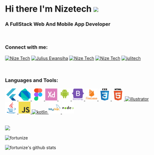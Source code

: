 <h1>Hi there I'm Nizetech <img src="https://raw.githubusercontent.com/MartinHeinz/MartinHeinz/master/wave.gif" width="30px"></h1>
<h3>A FullStack Web And Mobile App Developer</h3>

<br>

<!-- <ul>
  <li>🤔 <b>I’m currently open for</b>: A new job opportunity, <a href="https://flowcv.io/resume/feedback/lMhKFXfgJjf8">My Resume</a>.</li>
  <li>😄 <b>Fun fact</b>: I love Cars(🚗), Coding(💻), Reading(📖) and Gaming</li>
</ul> -->

<h3 align="left">Connect with me:</h3>
<p align="left">
  <a href="https://www.linkedin.com/in/nizetech1/" target="blank"><img align="center"
      src="https://raw.githubusercontent.com/rahuldkjain/github-profile-readme-generator/master/src/images/icons/Social/linked-in-alt.svg"
      alt="Nize Tech" height="30" width="40" /></a> 
    <a href="https://www.wa.me/2349072026427" target="blank"><img align="center"
      src="https://raw.githubusercontent.com/rahuldkjain/github-profile-readme-generator/master/src/images/icons/Social/whatsapp.svg"
      alt="Julius Ewansiha" height="30" width="40" /></a> 
  <a href="https://www.facebook.com/nizetech1" target="blank"><img align="center"
      src="https://raw.githubusercontent.com/rahuldkjain/github-profile-readme-generator/master/src/images/icons/Social/facebook.svg"
      alt="Nize Tech" height="30" width="40" /></a> 
  <a href="https://www.instagram.com/nizetech1" target="blank"><img align="center"
      src="https://raw.githubusercontent.com/rahuldkjain/github-profile-readme-generator/master/src/images/icons/Social/instagram.svg"
      alt="Nize Tech" height="30" width="40" /></a> 
 <a href="https://twitter.com/nizetech1" target="blank"><img align="center"
      src="https://raw.githubusercontent.com/rahuldkjain/github-profile-readme-generator/master/src/images/icons/Social/twitter.svg"
      alt="julitech" height="30" width="40" /></a> 
</p>

<br>

<h3 align="left">Languages and Tools:</h3>
<a href="https://flutter.dev/" target="_blank" rel="noreferrer">
  <img
      src="https://github.com/devicons/devicon/blob/master/icons/flutter/flutter-original.svg"
      alt="flutter" width="40" height="40" /> </a>
 <a href="https://dart.dev/" target="_blank" rel="noreferrer">
  <img
      src="https://github.com/devicons/devicon/blob/master/icons/dart/dart-original.svg"
      alt="dart" width="40" height="40" /> </a>
   <a href="https://figma.com/" target="_blank" rel="noreferrer"><img
      src="https://github.com/devicons/devicon/blob/master/icons/figma/figma-original.svg"
      alt="figma" width="40" height="40" /> </a>
  <a href="https://figma.com/" target="_blank" rel="noreferrer"><img
      src="https://github.com/devicons/devicon/blob/master/icons/xd/xd-plain.svg"
      alt="adobexd" width="40" height="40" /> </a>
  <a href="https://developer.android.com" target="_blank" rel="noreferrer"> <img
      src="https://raw.githubusercontent.com/devicons/devicon/master/icons/android/android-original-wordmark.svg"
      alt="android" width="40" height="40" /> </a>
  <a href="https://getbootstrap.com" target="_blank" rel="noreferrer">
    <img src="https://raw.githubusercontent.com/devicons/devicon/master/icons/bootstrap/bootstrap-plain-wordmark.svg"
      alt="bootstrap" width="40" height="40" /> </a> 
      <a href="https://www.cprogramming.com/" target="_blank"
    rel="noreferrer"> <img src="https://github.com/devicons/devicon/blob/master/icons/firebase/firebase-plain-wordmark.svg"
      alt="firebase" width="40" height="40" /> </a>
      <a href="https://www.w3schools.com/css/" target="_blank"
    rel="noreferrer"> <img
      src="https://raw.githubusercontent.com/devicons/devicon/master/icons/css3/css3-original-wordmark.svg" alt="css3"
      width="40" height="40" /> </a> <a href="https://www.w3.org/html/" target="_blank" rel="noreferrer"> <img
      src="https://raw.githubusercontent.com/devicons/devicon/master/icons/html5/html5-original-wordmark.svg"
      alt="html5" width="40" height="40" /> </a> <a href="https://www.adobe.com/in/products/illustrator.html"
    target="_blank" rel="noreferrer"> <img
      src="https://www.vectorlogo.zone/logos/adobe_illustrator/adobe_illustrator-icon.svg" alt="illustrator" width="40"
      height="40" /> </a> <a href="https://www.java.com" target="_blank" rel="noreferrer"> <img
      src="https://raw.githubusercontent.com/devicons/devicon/master/icons/java/java-original.svg" alt="java" width="40"
      height="40" /> </a> <a href="https://developer.mozilla.org/en-US/docs/Web/JavaScript" target="_blank"
    rel="noreferrer"> <img
      src="https://raw.githubusercontent.com/devicons/devicon/master/icons/javascript/javascript-original.svg"
      alt="javascript" width="40" height="40" /> </a> <a href="https://kotlinlang.org" target="_blank" rel="noreferrer">
    <img src="https://www.vectorlogo.zone/logos/kotlinlang/kotlinlang-icon.svg" alt="kotlin" width="40" height="40" />
  </a>
  <a href="https://www.mysql.com/" target="_blank" rel="noreferrer"> <img
      src="https://raw.githubusercontent.com/devicons/devicon/master/icons/mysql/mysql-original-wordmark.svg"
      alt="mysql" width="40" height="40" /> </a>
</a> 
<a href="https://nodejs.org" target="_blank" rel="noreferrer"> <img
      src="https://raw.githubusercontent.com/devicons/devicon/master/icons/nodejs/nodejs-original-wordmark.svg"
      alt="nodejs" width="40" height="40" />
  </a>
  
  
<br>
<br>
<br>

<img align="center" src="https://github-readme-stats.vercel.app/api/top-langs/?username=Nizetech&layout=compact&theme=light&hide_border=true" />
<p><img align="center" src="https://github-readme-streak-stats.herokuapp.com/?user=fortunize&" alt="fortunize" /></p>
<img align="center" src="https://github-readme-stats.vercel.app/api?username=Fortunize&show_icons=true&include_all_commits=true&theme=light&count_private=true&hide_border=true&border_radius=2&hide=contribs" alt="fortunize's github stats" /> 



<br />
<br />

<!--
**Fortunize/Fortunize** is a ✨ _special_ ✨ repository because its `README.md` (this file) appears on your GitHub profile.
Here are some ideas to get you started:
- 🔭 I’m currently working on ...
- 🌱 I’m currently learning ...
- 👯 I’m looking to collaborate on ...
- 🤔 I’m looking for help with ...
- 💬 Ask me about ...
- 📫 How to reach me: ...
- 😄 Pronouns: ...
- ⚡ Fun fact: ...
-->
